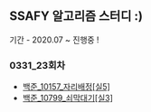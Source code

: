 ##  SSAFY 알고리즘 스터디 :)

기간 - 2020.07 ~ 진행중 ! 


### 0331_23회차
- [백준_10157_자리배정[실5]](https://www.acmicpc.net/problem/10157)
- [백준_10799_쇠막대기[실3]](https://www.acmicpc.net/problem/10799)